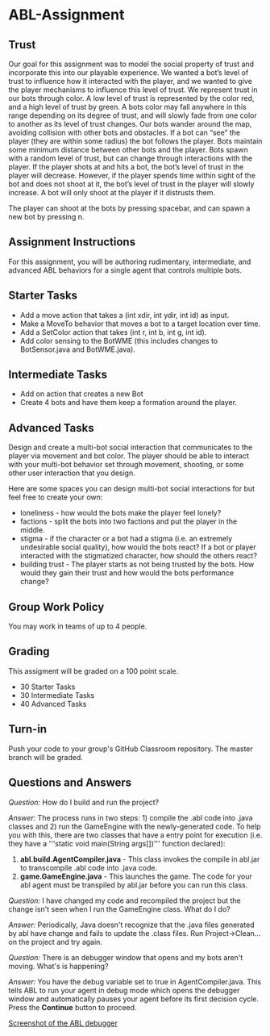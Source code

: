 
ABL-Assignment
====================

Trust 
--------------------
Our goal for this assignment was to model the social property of trust 
and incorporate this into our playable experience. We wanted a bot’s level 
of trust to influence how it interacted with the player, and we wanted to give
the player mechanisms to influence this level of trust. We represent trust in
our bots through color. A low level of trust is represented by the color red,
and a high level of trust by green. A bots color may fall anywhere in this
range depending on its degree of trust, and will slowly fade from one color to
another as its level of trust changes. 
Our bots wander around the map, avoiding collision with other bots and
obstacles. If a bot can “see” the player (they are within some radius) the bot
follows the player. Bots maintain some minimum distance between other bots and
the player. 
Bots spawn with a random level of trust, but can change through
interactions with the player. If the player shots at and hits a bot, the bot’s
level of trust in the player will decrease. However, if the player spends time
within sight of the bot and does not shoot at it, the bot’s level of trust in
the player will slowly increase. A bot will only shoot at the player if it
distrusts them. 

The player can shoot at the bots by pressing spacebar, and can spawn a new bot
by pressing n. 


Assignment Instructions
--------------------
For this assignment, you will be authoring rudimentary, intermediate, and advanced ABL behaviors for a single agent that controls multiple bots.

Starter Tasks
--------------------
* Add a move action that takes a (int xdir, int ydir, int id) as input.
* Make a MoveTo behavior that moves a bot to a target location over time.
* Add a SetColor action that takes (int r, int b, int g, int id).
* Add color sensing to the BotWME (this includes changes to BotSensor.java and BotWME.java).

Intermediate Tasks
--------------------
* Add on action that creates a new Bot
* Create 4 bots and have them keep a formation around the player.

Advanced Tasks
--------------------
Design and create a multi-bot social interaction that communicates to the player via movement and bot color. The player should be able to interact with your multi-bot behavior set through movement, shooting, or some other user interaction that you design.

Here are some spaces you can design multi-bot social interactions for but feel free to create your own:
* loneliness - how would the bots make the player feel lonely?
* factions - split the bots into two factions and put the player in the middle.
* stigma - if the character or a bot had a stigma (i.e. an extremely undesirable social quality), how would the bots react? If a bot or player interacted with the stigmatized character, how should the others react?
* building trust - The player starts as not being trusted by the bots. How would they gain their trust and how would the bots performance change?

Group Work Policy
--------------------
You may work in teams of up to 4 people.

Grading
--------------------
This assigment will be graded on a 100 point scale.
* 30 Starter Tasks
* 30 Intermediate Tasks
* 40 Advanced Tasks

Turn-in
--------------------
Push your code to your group's GitHub Classroom repository. The master branch will be graded.


Questions and Answers
--------------------
*Question:* How do I build and run the project?

*Answer:* The process runs in two steps: 1) compile the .abl code into .java classes and 2) run the GameEngine with the newly-generated code. To help you with this, there are two classes that have a entry point for execution (i.e. they have a '''static void main(String args[])''' function declared):
1. **abl.build.AgentCompiler.java** - This class invokes the compile in abl.jar to transcompile .abl code into .java code.
2. **game.GameEngine.java** - This launches the game. The code for your abl agent must be transpiled by abl.jar before you can run this class.

*Question:* I have changed my code and recompiled the project but the change isn't seen when I run the GameEngine class. What do I do?

*Answer:* Periodically, Java doesn't recognize that the .java files generated by abl have change and fails to update the .class files. Run Project->Clean... on the project and try again.

*Question:* There is an debugger window that opens and my bots aren't moving. What's is happening?

*Answer:* You have the debug variable set to true in AgentCompiler.java. This tells ABL to run your agent in debug mode which opens the debugger window and automatically pauses your agent before its first decision cycle. Press the **Continue** button to proceed.

[Screenshot of the ABL debugger](misc/ABLdebugger.png)
